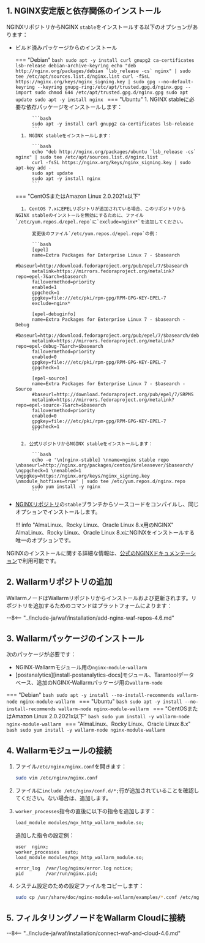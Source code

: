 ## 1. NGINX安定版と依存関係のインストール

NGINXリポジトリからNGINX `stable`をインストールする以下のオプションがあります：

* ビルド済みパッケージからのインストール

    === "Debian"
        ```bash
        sudo apt -y install curl gnupg2 ca-certificates lsb-release debian-archive-keyring
        echo "deb http://nginx.org/packages/debian `lsb_release -cs` nginx" | sudo tee /etc/apt/sources.list.d/nginx.list
        curl -fSsL https://nginx.org/keys/nginx_signing.key | sudo gpg --no-default-keyring --keyring gnupg-ring:/etc/apt/trusted.gpg.d/nginx.gpg --import
        sudo chmod 644 /etc/apt/trusted.gpg.d/nginx.gpg
        sudo apt update
        sudo apt -y install nginx
        ```
    === "Ubuntu"
        1. NGINX stableに必要な依存パッケージをインストールします：

            ```bash
            sudo apt -y install curl gnupg2 ca-certificates lsb-release
            ```
        1. NGINX stableをインストールします：

            ```bash
            echo "deb http://nginx.org/packages/ubuntu `lsb_release -cs` nginx" | sudo tee /etc/apt/sources.list.d/nginx.list
            curl -fsSL https://nginx.org/keys/nginx_signing.key | sudo apt-key add -
            sudo apt update
            sudo apt -y install nginx
            ```
    === "CentOSまたはAmazon Linux 2.0.2021x以下"

        1. CentOS 7.xにEPELリポジトリが追加されている場合、このリポジトリからNGINX stableのインストールを無効にするために、ファイル`/etc/yum.repos.d/epel.repo`に`exclude=nginx*`を追加してください。

            変更後のファイル`/etc/yum.repos.d/epel.repo`の例：

            ```bash
            [epel]
            name=Extra Packages for Enterprise Linux 7 - $basearch
            #baseurl=http://download.fedoraproject.org/pub/epel/7/$basearch
            metalink=https://mirrors.fedoraproject.org/metalink?repo=epel-7&arch=$basearch
            failovermethod=priority
            enabled=1
            gpgcheck=1
            gpgkey=file:///etc/pki/rpm-gpg/RPM-GPG-KEY-EPEL-7
            exclude=nginx*

            [epel-debuginfo]
            name=Extra Packages for Enterprise Linux 7 - $basearch - Debug
            #baseurl=http://download.fedoraproject.org/pub/epel/7/$basearch/debug
            metalink=https://mirrors.fedoraproject.org/metalink?repo=epel-debug-7&arch=$basearch
            failovermethod=priority
            enabled=0
            gpgkey=file:///etc/pki/rpm-gpg/RPM-GPG-KEY-EPEL-7
            gpgcheck=1

            [epel-source]
            name=Extra Packages for Enterprise Linux 7 - $basearch - Source
            #baseurl=http://download.fedoraproject.org/pub/epel/7/SRPMS
            metalink=https://mirrors.fedoraproject.org/metalink?repo=epel-source-7&arch=$basearch
            failovermethod=priority
            enabled=0
            gpgkey=file:///etc/pki/rpm-gpg/RPM-GPG-KEY-EPEL-7
            gpgcheck=1
            ```
        
        2. 公式リポジトリからNGINX stableをインストールします：

            ```bash
            echo -e '\n[nginx-stable] \nname=nginx stable repo \nbaseurl=http://nginx.org/packages/centos/$releasever/$basearch/ \ngpgcheck=1 \nenabled=1 \ngpgkey=https://nginx.org/keys/nginx_signing.key \nmodule_hotfixes=true' | sudo tee /etc/yum.repos.d/nginx.repo
            sudo yum install -y nginx
            ```

* [NGINXリポジトリ](https://hg.nginx.org/pkg-oss/branches)の`stable`ブランチからソースコードをコンパイルし、同じオプションでインストールします。

    !!! info "AlmaLinux、Rocky Linux、Oracle Linux 8.x用のNGINX"
        AlmaLinux、Rocky Linux、Oracle Linux 8.xにNGINXをインストールする唯一のオプションです。

NGINXのインストールに関する詳細な情報は、[公式のNGINXドキュメンテーション](https://nginx.com/resources/admin-guide/installing-nginx-open-source/)で利用可能です。

## 2. Wallarmリポジトリの追加

WallarmノードはWallarmリポジトリからインストールおよび更新されます。リポジトリを追加するためのコマンドはプラットフォームによります：

--8<-- "../include-ja/waf/installation/add-nginx-waf-repos-4.6.md"

## 3. Wallarmパッケージのインストール

次のパッケージが必要です：

* NGINX-Wallarmモジュール用の`nginx-module-wallarm`
* [postanalytics][install-postanalytics-docs]モジュール、Tarantoolデータベース、追加のNGINX-Wallarmパッケージ用の`wallarm-node` 

=== "Debian"
    ```bash
    sudo apt -y install --no-install-recommends wallarm-node nginx-module-wallarm
    ```
=== "Ubuntu"
    ```bash
    sudo apt -y install --no-install-recommends wallarm-node nginx-module-wallarm
    ```
=== "CentOSまたはAmazon Linux 2.0.2021x以下"
    ```bash
    sudo yum install -y wallarm-node nginx-module-wallarm
    ```
=== "AlmaLinux、Rocky Linux、Oracle Linux 8.x"
    ```bash
    sudo yum install -y wallarm-node nginx-module-wallarm
    ```

## 4. Wallarmモジュールの接続

1. ファイル`/etc/nginx/nginx.conf`を開きます：

    ```bash
    sudo vim /etc/nginx/nginx.conf
    ```
2. ファイルに`include /etc/nginx/conf.d/*;`行が追加されていることを確認してください。ない場合は、追加します。
3. `worker_processes`指令の直後に以下の指令を追加します：

    ```bash
    load_module modules/ngx_http_wallarm_module.so;
    ```

    追加した指令の設定例：

    ```
    user  nginx;
    worker_processes  auto;
    load_module modules/ngx_http_wallarm_module.so;

    error_log  /var/log/nginx/error.log notice;
    pid        /var/run/nginx.pid;
    ```

4. システム設定のための設定ファイルをコピーします：

    ``` bash
    sudo cp /usr/share/doc/nginx-module-wallarm/examples/*.conf /etc/nginx/conf.d/
    ```

## 5. フィルタリングノードをWallarm Cloudに接続

--8<-- "../include-ja/waf/installation/connect-waf-and-cloud-4.6.md"
